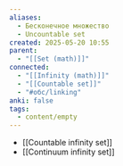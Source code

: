 ```yaml
---
aliases:
  - Бесконечное множество
  - Uncountable set
created: 2025-05-20 10:55
parent:
  - "[[Set (math)]]"
connected:
  - "[[Infinity (math)]]"
  - "[[Countable set]]"
  - "#обс/linking"
anki: false
tags:
  - content/empty
---
```


- [[Countable infinity set]]
- [[Continuum infinity set]]






